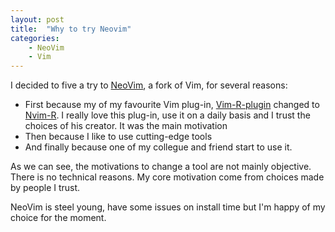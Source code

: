 ```yaml
---
layout: post
title:  "Why to try Neovim"
categories:
    - NeoVim
    - Vim
---
```


I decided to five a try to [NeoVim](https://neovim.io/), a fork of Vim, for several reasons:

- First because my of my favourite Vim plug-in, [Vim-R-plugin](https://github.com/jcfaria/Vim-R-plugin) changed to [Nvim-R](https://github.com/jalvesaq/Nvim-R). I really love this plug-in, use it on a daily basis and I trust the choices of his creator. It was the main motivation
- Then because I like to use cutting-edge tools
- And finally because one of my collegue and friend start to use it.

As we can see, the motivations to change a tool are not mainly objective. There is no technical reasons. My core motivation come from choices made by people I trust.

NeoVim is steel young, have some issues on install time but I'm happy of my choice for the moment.
